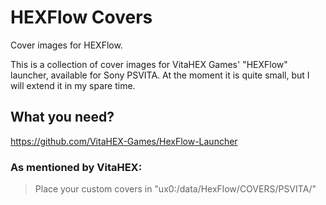 # HEXFlow Covers
Cover images for HEXFlow.

This is a collection of cover images for VitaHEX Games' "HEXFlow" launcher, available for Sony PSVITA.
At the moment it is quite small, but I will extend it in my spare time.

## What you need?
https://github.com/VitaHEX-Games/HexFlow-Launcher

### As mentioned by VitaHEX:
> Place your custom covers in "ux0:/data/HexFlow/COVERS/PSVITA/"
